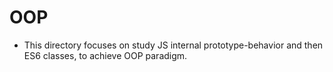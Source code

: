 # OOP
- This directory focuses on study JS internal prototype-behavior and then ES6 classes, to achieve OOP paradigm.
